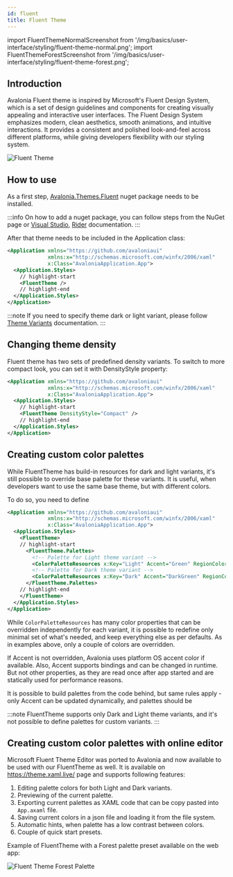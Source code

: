 ```yaml
---
id: fluent
title: Fluent Theme
---
```


import FluentThemeNormalScreenshot from '/img/basics/user-interface/styling/fluent-theme-normal.png';
import FluentThemeForestScreenshot from '/img/basics/user-interface/styling/fluent-theme-forest.png';

## Introduction

Avalonia Fluent theme is inspired by Microsoft's Fluent Design System, which is a set of design guidelines and components for creating visually appealing and interactive user interfaces. The Fluent Design System emphasizes modern, clean aesthetics, smooth animations, and intuitive interactions. It provides a consistent and polished look-and-feel across different platforms, while giving developers flexibility with our styling system.

<p><img className="medium-image-zoom" src={FluentThemeNormalScreenshot} alt="Fluent Theme" /></p>

## How to use

As a first step, [Avalonia.Themes.Fluent](https://www.nuget.org/packages/Avalonia.Themes.Fluent/) nuget package needs to be installed.

:::info
On how to add a nuget package, you can follow steps from the NuGet page or [Visual Studio](https://learn.microsoft.com/en-us/nuget/quickstart/install-and-use-a-package-in-visual-studio), [Rider](https://www.jetbrains.com/help/rider/Using_NuGet.html) documentation.
:::

After that theme needs to be included in the Application class:

```xml title="App.axaml"
<Application xmlns="https://github.com/avaloniaui"
             xmlns:x="http://schemas.microsoft.com/winfx/2006/xaml"
             x:Class="AvaloniaApplication.App">
  <Application.Styles>
    // highlight-start
    <FluentTheme />
    // highlight-end
  </Application.Styles>
</Application>
```

:::note
If you need to specify theme dark or light variant, please follow [Theme Variants](../../../../guides/styles-and-resources/how-to-use-theme-variants.md) documentation.
:::

## Changing theme density

Fluent theme has two sets of predefined density variants.
To switch to more compact look, you can set it with DensityStyle property:

```xml title="App.axaml"
<Application xmlns="https://github.com/avaloniaui"
             xmlns:x="http://schemas.microsoft.com/winfx/2006/xaml"
             x:Class="AvaloniaApplication.App">
  <Application.Styles>
    // highlight-start
    <FluentTheme DensityStyle="Compact" />
    // highlight-end
  </Application.Styles>
</Application>
```

## Creating custom color palettes

While FluentTheme has build-in resources for dark and light variants, it's still possible to override base palette for these variants.
It is useful, when developers want to use the same base theme, but with different colors.

To do so, you need to define

```xml title="App.axaml"
<Application xmlns="https://github.com/avaloniaui"
             xmlns:x="http://schemas.microsoft.com/winfx/2006/xaml"
             x:Class="AvaloniaApplication.App">
  <Application.Styles>
    <FluentTheme>
    // highlight-start
      <FluentTheme.Palettes>
        <!-- Palette for Light theme variant -->
        <ColorPaletteResources x:Key="Light" Accent="Green" RegionColor="White" ErrorText="Red" />
        <!-- Palette for Dark theme variant -->
        <ColorPaletteResources x:Key="Dark" Accent="DarkGreen" RegionColor="Black" ErrorText="Yellow" />
      </FluentTheme.Palettes>
    // highlight-end
    </FluentTheme>
  </Application.Styles>
</Application>
```

While `ColorPaletteResources` has many color properties that can be overridden independently for each variant, it is possible to redefine only minimal set of what's needed, and keep everything else as per defaults. As in examples above, only a couple of colors are overridden.

If Accent is not overridden, Avalonia uses platform OS accent color if available.
Also, Accent supports bindings and can be changed in runtime. But not other properties, as they are read once after app started and are statically used for performance reasons.

It is possible to build palettes from the code behind, but same rules apply - only Accent can be updated dynamically, and palettes should be

:::note
FluentTheme supports only Dark and Light theme variants, and it's not possible to define palettes for custom variants.
:::

## Creating custom color palettes with online editor

Microsoft Fluent Theme Editor was ported to Avalonia and now available to be used with our FluentTheme as well.
It is available on https://theme.xaml.live/ page and supports following features:

1. Editing palette colors for both Light and Dark variants.
2. Previewing of the current palette.
3. Exporting current palettes as XAML code that can be copy pasted into `App.axaml` file.
4. Saving current colors in a json file and loading it from the file system.
5. Automatic hints, when palette has a low contrast between colors.
6. Couple of quick start presets.

Example of FluentTheme with a Forest palette preset available on the web app:
<p><img className="medium-image-zoom" src={FluentThemeForestScreenshot} alt="Fluent Theme Forest Palette" /></p>